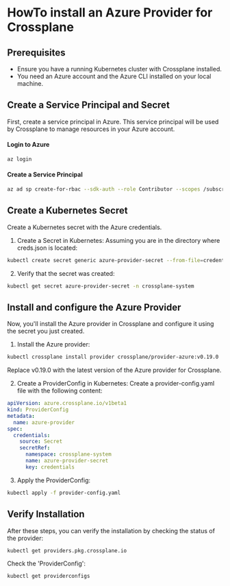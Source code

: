 # HowTo install an Azure Provider for Crossplane

## Prerequisites
- Ensure you have a running Kubernetes cluster with Crossplane installed.
- You need an Azure account and the Azure CLI installed on your local machine.

## Create a Service Principal and Secret
First, create a service principal in Azure. This service principal will be used by Crossplane to manage resources in your Azure account.

#### Login to Azure
```bash
az login
```

#### Create a Service Principal
```bash
az ad sp create-for-rbac --sdk-auth --role Contributor --scopes /subscriptions/{SubscriptionId}/resourceGroups/{ResourceGroupId} > creds.json
```

## Create a Kubernetes Secret
Create a Kubernetes secret with the Azure credentials.

1. Create a Secret in Kubernetes:
Assuming you are in the directory where creds.json is located:
```bash
kubectl create secret generic azure-provider-secret --from-file=credentials=./creds.json -n crossplane-system
```

2. Verify that the secret was created:
```bash
kubectl get secret azure-provider-secret -n crossplane-system
```

## Install and configure the Azure Provider
Now, you'll install the Azure provider in Crossplane and configure it using the secret you just created.

1. Install the Azure provider:
```bash
kubectl crossplane install provider crossplane/provider-azure:v0.19.0
```
Replace v0.19.0 with the latest version of the Azure provider for Crossplane.

2. Create a ProviderConfig in Kubernetes:
Create a provider-config.yaml file with the following content:
```yaml
apiVersion: azure.crossplane.io/v1beta1
kind: ProviderConfig
metadata:
  name: azure-provider
spec:
  credentials:
    source: Secret
    secretRef:
      namespace: crossplane-system
      name: azure-provider-secret
      key: credentials
```

3. Apply the ProviderConfig:
```bash
kubectl apply -f provider-config.yaml
```

## Verify Installation
After these steps, you can verify the installation by checking the status of the provider:
```bash
kubectl get providers.pkg.crossplane.io
```

Check the 'ProviderConfig':
```bash
kubectl get providerconfigs
```



